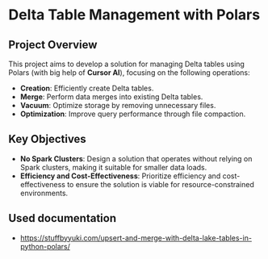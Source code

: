 # Delta Table Management with Polars
## Project Overview

This project aims to develop a solution for managing Delta tables using Polars (with big help of **Cursor AI**), focusing on the following operations:
- **Creation**: Efficiently create Delta tables.
- **Merge**: Perform data merges into existing Delta tables.
- **Vacuum**: Optimize storage by removing unnecessary files.
- **Optimization**: Improve query performance through file compaction.

## Key Objectives

- **No Spark Clusters**: Design a solution that operates without relying on Spark clusters, making it suitable for smaller data loads.
- **Efficiency and Cost-Effectiveness**: Prioritize efficiency and cost-effectiveness to ensure the solution is viable for resource-constrained environments.

## Used documentation
- https://stuffbyyuki.com/upsert-and-merge-with-delta-lake-tables-in-python-polars/